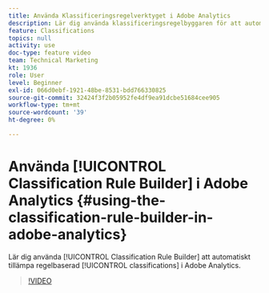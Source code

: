 ```yaml
---
title: Använda Klassificeringsregelverktyget i Adobe Analytics
description: Lär dig använda klassificeringsregelbyggaren för att automatiskt tillämpa regelbaserade klassificeringar i Adobe Analytics.
feature: Classifications
topics: null
activity: use
doc-type: feature video
team: Technical Marketing
kt: 1936
role: User
level: Beginner
exl-id: 066d0ebf-1921-48be-8531-bdd766330825
source-git-commit: 32424f3f2b05952fe4df9ea91dcbe51684cee905
workflow-type: tm+mt
source-wordcount: '39'
ht-degree: 0%

---
```


# Använda [!UICONTROL Classification Rule Builder] i Adobe Analytics {#using-the-classification-rule-builder-in-adobe-analytics}

Lär dig använda [!UICONTROL Classification Rule Builder] att automatiskt tillämpa regelbaserad [!UICONTROL classifications] i Adobe Analytics.

>[!VIDEO](https://video.tv.adobe.com/v/25884?quality=12)
